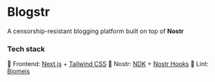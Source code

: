 # Blogstr

A censorship-resistant blogging platform built on top of **Nostr**

### Tech stack

🚀 Frontend: [Next.js](https://nextjs.org/) + [Tailwind CSS](https://tailwindcss.com/)
🦄 Nostr: [NDK](https://github.com/nostr-dev-kit/ndk) + [Nostr Hooks](https://github.com/ostyjs/nostr-hooks)
📝 Lint: [Biomejs](https://biomejs.dev/)